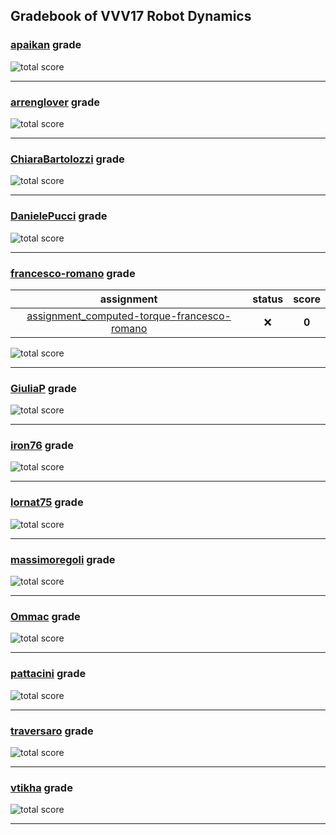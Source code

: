## Gradebook of VVV17 Robot Dynamics

### [**apaikan**](https://github.com/apaikan) grade

![total score](https://img.shields.io/badge/total_score-0-orange.svg?style=flat-square)

---


### [**arrenglover**](https://github.com/arrenglover) grade

![total score](https://img.shields.io/badge/total_score-0-orange.svg?style=flat-square)

---


### [**ChiaraBartolozzi**](https://github.com/ChiaraBartolozzi) grade

![total score](https://img.shields.io/badge/total_score-0-orange.svg?style=flat-square)

---


### [**DanielePucci**](https://github.com/DanielePucci) grade

![total score](https://img.shields.io/badge/total_score-0-orange.svg?style=flat-square)

---


### [**francesco-romano**](https://github.com/francesco-romano) grade

| assignment | status | score |
|    :--:    |  :--:  | :--:  |
| [assignment_computed-torque-francesco-romano](https://github.com/vvv17-dynamics/assignment_computed-torque-francesco-romano) | :x: | **0** |

![total score](https://img.shields.io/badge/total_score-0-orange.svg?style=flat-square)

---


### [**GiuliaP**](https://github.com/GiuliaP) grade

![total score](https://img.shields.io/badge/total_score-0-orange.svg?style=flat-square)

---


### [**iron76**](https://github.com/iron76) grade

![total score](https://img.shields.io/badge/total_score-0-orange.svg?style=flat-square)

---


### [**lornat75**](https://github.com/lornat75) grade

![total score](https://img.shields.io/badge/total_score-0-orange.svg?style=flat-square)

---


### [**massimoregoli**](https://github.com/massimoregoli) grade

![total score](https://img.shields.io/badge/total_score-0-orange.svg?style=flat-square)

---


### [**Ommac**](https://github.com/Ommac) grade

![total score](https://img.shields.io/badge/total_score-0-orange.svg?style=flat-square)

---


### [**pattacini**](https://github.com/pattacini) grade

![total score](https://img.shields.io/badge/total_score-0-orange.svg?style=flat-square)

---


### [**traversaro**](https://github.com/traversaro) grade

![total score](https://img.shields.io/badge/total_score-0-orange.svg?style=flat-square)

---


### [**vtikha**](https://github.com/vtikha) grade

![total score](https://img.shields.io/badge/total_score-0-orange.svg?style=flat-square)

---

